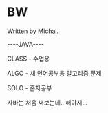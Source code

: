 # BW

Written by Michal.

----JAVA----

CLASS - 수업용

ALGO - 새 언어공부용 알고리즘 문제

SOLO - 혼자공부



자바는 처음 써보는데..
해야지...

